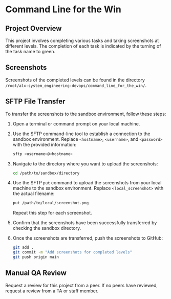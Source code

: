# Command Line for the Win

## Project Overview

This project involves completing various tasks and taking screenshots at different levels. The completion of each task is indicated by the turning of the task name to green.

## Screenshots

Screenshots of the completed levels can be found in the directory `/root/alx-system_engineering-devops/command_line_for_the_win/`.

## SFTP File Transfer

To transfer the screenshots to the sandbox environment, follow these steps:

1. Open a terminal or command prompt on your local machine.

2. Use the SFTP command-line tool to establish a connection to the sandbox environment. Replace `<hostname>`, `<username>`, and `<password>` with the provided information:

    ```bash
    sftp <username>@<hostname>
    ```

3. Navigate to the directory where you want to upload the screenshots:

    ```bash
    cd /path/to/sandbox/directory
    ```

4. Use the SFTP `put` command to upload the screenshots from your local machine to the sandbox environment. Replace `<local_screenshot>` with the actual filename:

    ```bash
    put /path/to/local/screenshot.png
    ```

    Repeat this step for each screenshot.

5. Confirm that the screenshots have been successfully transferred by checking the sandbox directory.

6. Once the screenshots are transferred, push the screenshots to GitHub:

    ```bash
    git add .
    git commit -m "Add screenshots for completed levels"
    git push origin main
    ```

## Manual QA Review

Request a review for this project from a peer. If no peers have reviewed, request a review from a TA or staff member.

